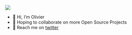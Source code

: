 <img src="https://media.tenor.com/H17QEUuqMfgAAAAd/tom-scott-future-me.gif" />

- 👋 Hi, I’m Olivier
- 👀 Hoping to collaborate on more Open Source Projects
- 🦆 Reach me on [twitter](https://twitter.com/gamachexx3)
